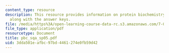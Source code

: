 ```yaml
---
content_type: resource
description: This resource provides information on protein biochemistry study questions
  along with the answer keys.
file: /media/https%3A/open-learning-course-data-rc.s3.amazonaws.com/7-02-experimental-biology-communication-spring-2005/3dda501eafbc97bd4461274e0fb59d42_pbc_sqa_sp05.pdf
file_type: application/pdf
resourcetype: Document
title: pbc_sqa_sp05.pdf
uid: 3dda501e-afbc-97bd-4461-274e0fb59d42
---
```

